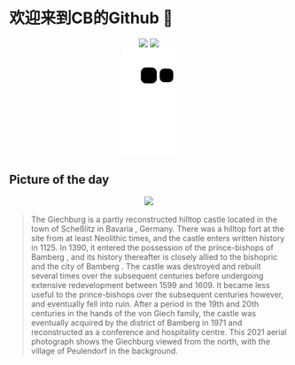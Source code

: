 
# 欢迎来到CB的Github 👋

<div align="center">
  <img height="137px" src="https://github-readme-stats.vercel.app/api?username=SuperCB&show_icons=true&theme=radical" />
  <img height="137px" src="https://github-readme-stats.vercel.app/api/top-langs/?username=SuperCB&hide_title=true&hide_border=true&layout=compact&langs_count=6&text_color=000&icon_color=fff" />
</div>


<div align="center">
    <img src="./contribution-snake/github-contribution-grid-snake.svg" />
</div>



## Picture of the day
<div align="center">
  <img width=400px src="https://upload.wikimedia.org/wikipedia/commons/thumb/c/c4/Giechburg_Luftaufnahme-20210614-RM-212813.jpg/750px-Giechburg_Luftaufnahme-20210614-RM-212813.jpg" />
</div>

>The  Giechburg  is a partly reconstructed hilltop castle located in the town of  Scheßlitz  in  Bavaria , Germany. There was a hilltop fort at the site from at least  Neolithic  times, and the castle enters written history in 1125. In 1390, it entered the possession of the  prince-bishops of Bamberg , and its history thereafter is closely allied to the bishopric and the city of  Bamberg . The castle was destroyed and rebuilt several times over the subsequent centuries before undergoing extensive redevelopment between 1599 and 1609. It became less useful to the prince-bishops over the subsequent centuries however, and eventually fell into ruin. After a period in the 19th and 20th centuries in the hands of the von Giech family, the castle was eventually acquired by the district of Bamberg in 1971 and reconstructed as a conference and hospitality centre. This 2021 aerial photograph shows the Giechburg viewed from the north, with the village of Peulendorf in the background.


